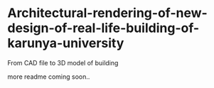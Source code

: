 # Architectural-rendering-of-new-design-of-real-life-building-of-karunya-university
From CAD file to 3D model of building

more readme coming soon..
